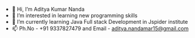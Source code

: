 - 👋 Hi, I’m Aditya Kumar Nanda
- 👀 I’m interested in learning new programming skills 
- 🌱 I’m currently learning Java Full stack Development in Jspider institute 
- 📫 Ph.No - +91 9337827479 and Email - aditya.nandamar15@gmail.com

<!---
Aditya9337/Aditya9337 is a ✨ special ✨ repository because its `README.md` (this file) appears on your GitHub profile.
You can click the Preview link to take a look at your changes.
--->

